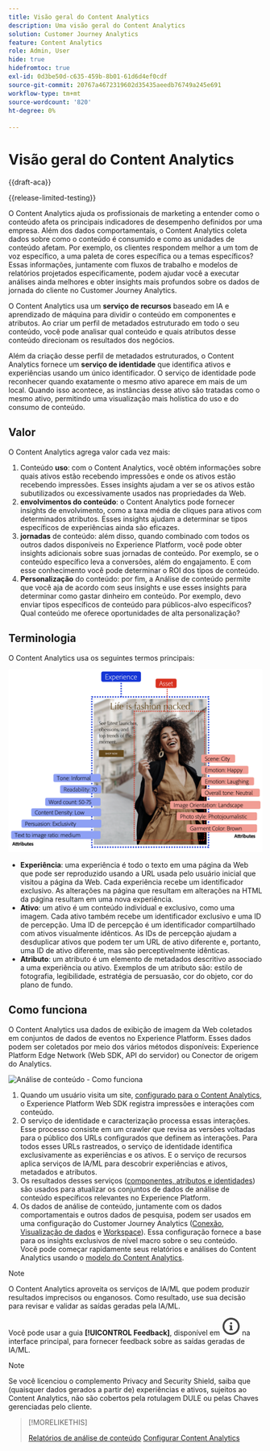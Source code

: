 ```yaml
---
title: Visão geral do Content Analytics
description: Uma visão geral do Content Analytics
solution: Customer Journey Analytics
feature: Content Analytics
role: Admin, User
hide: true
hidefromtoc: true
exl-id: 0d3be50d-c635-459b-8b01-61d6d4ef0cdf
source-git-commit: 20767a4672319602d35435aeedb76749a245e691
workflow-type: tm+mt
source-wordcount: '820'
ht-degree: 0%

---
```


# Visão geral do Content Analytics

{{draft-aca}}

{{release-limited-testing}}

O Content Analytics ajuda os profissionais de marketing a entender como o conteúdo afeta os principais indicadores de desempenho definidos por uma empresa. Além dos dados comportamentais, o Content Analytics coleta dados sobre como o conteúdo é consumido e como as unidades de conteúdo afetam. Por exemplo, os clientes respondem melhor a um tom de voz específico, a uma paleta de cores específica ou a temas específicos? Essas informações, juntamente com fluxos de trabalho e modelos de relatórios projetados especificamente, podem ajudar você a executar análises ainda melhores e obter insights mais profundos sobre os dados de jornada do cliente no Customer Journey Analytics.

O Content Analytics usa um **serviço de recursos** baseado em IA e aprendizado de máquina para dividir o conteúdo em componentes e atributos. Ao criar um perfil de metadados estruturado em todo o seu conteúdo, você pode analisar qual conteúdo e quais atributos desse conteúdo direcionam os resultados dos negócios.

Além da criação desse perfil de metadados estruturados, o Content Analytics fornece um **serviço de identidade** que identifica ativos e experiências usando um único identificador. O serviço de identidade pode reconhecer quando exatamente o mesmo ativo aparece em mais de um local. Quando isso acontece, as instâncias desse ativo são tratadas como o mesmo ativo, permitindo uma visualização mais holística do uso e do consumo de conteúdo.

## Valor

O Content Analytics agrega valor cada vez mais:

1. Conteúdo **uso**: com o Content Analytics, você obtém informações sobre quais ativos estão recebendo impressões e onde os ativos estão recebendo impressões. Esses insights ajudam a ver se os ativos estão subutilizados ou excessivamente usados nas propriedades da Web.
1. **envolvimentos do conteúdo**: o Content Analytics pode fornecer insights de envolvimento, como a taxa média de cliques para ativos com determinados atributos. Esses insights ajudam a determinar se tipos específicos de experiências ainda são eficazes.
1. **jornadas** de conteúdo: além disso, quando combinado com todos os outros dados disponíveis no Experience Platform, você pode obter insights adicionais sobre suas jornadas de conteúdo. Por exemplo, se o conteúdo específico leva a conversões, além do engajamento. E com esse conhecimento você pode determinar o ROI dos tipos de conteúdo.
1. **Personalização** do conteúdo: por fim, a Análise de conteúdo permite que você aja de acordo com seus insights e use esses insights para determinar como gastar dinheiro em conteúdo. Por exemplo, devo enviar tipos específicos de conteúdo para públicos-alvo específicos? Qual conteúdo me oferece oportunidades de alta personalização?

## Terminologia

O Content Analytics usa os seguintes termos principais:

![Assets e experiências](/help/content-analytics/assets/content-analytics-experience-asset.png)

* **Experiência**: uma experiência é todo o texto em uma página da Web que pode ser reproduzido usando a URL usada pelo usuário inicial que visitou a página da Web. Cada experiência recebe um identificador exclusivo. As alterações na página que resultam em alterações na HTML da página resultam em uma nova experiência.
* **Ativo**: um ativo é um conteúdo individual e exclusivo, como uma imagem. Cada ativo também recebe um identificador exclusivo e uma ID de percepção. Uma ID de percepção é um identificador compartilhado com ativos visualmente idênticos. As IDs de percepção ajudam a desduplicar ativos que podem ter um URL de ativo diferente e, portanto, uma ID de ativo diferente, mas são perceptivelmente idênticas.
* **Atributo**: um atributo é um elemento de metadados descritivo associado a uma experiência ou ativo. Exemplos de um atributo são: estilo de fotografia, legibilidade, estratégia de persuasão, cor do objeto, cor do plano de fundo.

## Como funciona

O Content Analytics usa dados de exibição de imagem da Web coletados em conjuntos de dados de eventos no Experience Platform. Esses dados podem ser coletados por meio dos vários métodos disponíveis: Experience Platform Edge Network (Web SDK, API do servidor) ou Conector de origem do Analytics.

![Análise de conteúdo - Como funciona](assets/aca-overview.gif)


1. Quando um usuário visita um site, [configurado para o Content Analytics](config/configuration.md), o Experience Platform Web SDK registra impressões e interações com conteúdo.
1. O serviço de identidade e caracterização processa essas interações. Esse processo consiste em um crawler que revisa as versões voltadas para o público dos URLs configurados que definem as interações. Para todos esses URLs rastreados, o serviço de identidade identifica exclusivamente as experiências e os ativos. E o serviço de recursos aplica serviços de IA/ML para descobrir experiências e ativos, metadados e atributos.
1. Os resultados desses serviços ([componentes, atributos e identidades](/help/content-analytics/report/components.md)) são usados para atualizar os conjuntos de dados de análise de conteúdo específicos relevantes no Experience Platform.
1. Os dados de análise de conteúdo, juntamente com os dados comportamentais e outros dados de pesquisa, podem ser usados em uma configuração do Customer Journey Analytics ([Conexão](/help/connections/overview.md), [Visualização de dados](/help/data-views/data-views.md) e [Workspace](/help/analysis-workspace/home.md)). Essa configuração fornece a base para os insights exclusivos de nível macro sobre o seu conteúdo. <br/>Você pode começar rapidamente seus relatórios e análises do Content Analytics usando o [modelo do Content Analytics](/help/content-analytics/report/report.md#template).

>[!NOTE]
>
>O Content Analytics aproveita os serviços de IA/ML que podem produzir resultados imprecisos ou enganosos. Como resultado, use sua decisão para revisar e validar as saídas geradas pela IA/ML.
>
>Você pode usar a guia **[!UICONTROL Feedback]**, disponível em ![InfoOutline](/help/assets/icons/InfoOutline.svg) na interface principal, para fornecer feedback sobre as saídas geradas de IA/ML.
>

>[!NOTE]
>
>Se você licenciou o complemento Privacy and Security Shield, saiba que (quaisquer dados gerados a partir de) experiências e ativos, sujeitos ao Content Analytics, não são cobertos pela rotulagem DULE ou pelas Chaves gerenciadas pelo cliente.
>


>[!MORELIKETHIS]
>
>[Relatórios de análise de conteúdo](report/report.md)
>[Configurar Content Analytics](config/configuration.md)
>